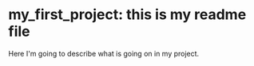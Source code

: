 # my_first_project: this is my readme file
Here I'm going to describe what is going on in my project.
